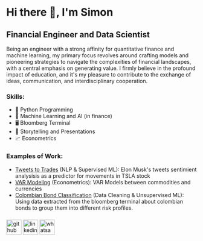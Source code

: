 # Hi there 👋, I'm Simon
## Financial Engineer and Data Scientist
Being an engineer with a strong affinity for quantitative finance and machine learning, my primary focus revolves around crafting models and pioneering strategies to navigate the complexities of financial landscapes, with a central emphasis on generating value. I firmly believe in the profound impact of education, and it's my pleasure to contribute to the exchange of ideas, communication, and interdisciplinary cooperation.

### Skills: 
* 🐍 Python Programming
* 🤖 Machine Learning and AI (in finance)
* 🖥️ Bloomberg Terminal
* 📖 Storytelling and Presentations
* 📈 Econometrics

### Examples of Work:
* [Tweets to Trades](https://github.com/simonhoyoscastro/Tweets-to-trades/blob/main/Tweets_to_Trades.ipynb) (NLP & Supervised ML): Elon Musk's tweets sentimient analysisis as a predictor for movements in TSLA stock
* [VAR Modeling](https://github.com/simonhoyoscastro/VAR-Modeling/blob/main/VAR_Modeling.ipynb) (Econometrics): VAR Models between commodities and currencies
* [Colombian Bond Classification](https://github.com/simonhoyoscastro/Colombian-Bond-Clustering/blob/main/Colombian_Bond_Clustering.ipynb) (Data Cleaning & Unsupervised ML): Using data extracted from the bloomberg terminal about colombian bonds to group them into different risk profiles. 

###
[<img src='https://cdn.jsdelivr.net/npm/simple-icons@3.0.1/icons/github.svg' alt='github' height='40'>](https://github.com/simonhoyoscastro)  [<img src='https://cdn.jsdelivr.net/npm/simple-icons@3.0.1/icons/linkedin.svg' alt='linkedin' height='40'>](https://www.linkedin.com/in/simon-hoyos-castro/)  [<img src='https://cdn.jsdelivr.net/npm/simple-icons@3.0.1/icons/whatsapp.svg' alt='whatsapp' height='40'>]( wa.link/mf9k97)  







